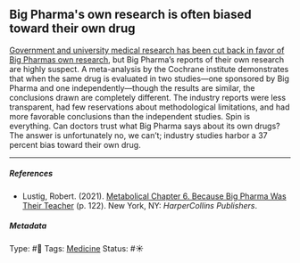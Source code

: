 ## Big Pharma's own research is often biased toward their own drug

[Government and university medical research has been cut back in favor of Big Pharmas own research](Government%20and%20university%20medical%20research%20has%20been%20cut%20back%20in%20favor%20of%20Big%20Pharmas%20own%20research.md), but Big Pharma’s reports of their own research are highly suspect. A meta-analysis by the Cochrane institute demonstrates that when the same drug is evaluated in two studies—one sponsored by Big Pharma and one independently—though the results are similar, the conclusions drawn are completely different. The industry reports were less transparent, had few reservations about methodological limitations, and had more favorable conclusions than the independent studies. Spin is everything. Can doctors trust what Big Pharma says about its own drugs? The answer is unfortunately no, we can’t; industry studies harbor a 37 percent bias toward their own drug.

---

##### References

* Lustig, Robert. (2021). [Metabolical Chapter 6. Because Big Pharma Was Their Teacher](Metabolical%20Chapter%206.%20Because%20Big%20Pharma%20Was%20Their%20Teacher.md) (p. 122). New York, NY: *HarperCollins Publishers*.

##### Metadata

Type: #🔴 
Tags: [Medicine](Medicine.md)
Status: #☀️ 
